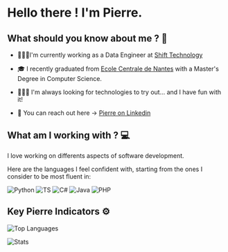 # Hello there ! I'm Pierre.

## What should you know about me ? 🤔

- 👨🏼‍💻I'm currently working as a Data Engineer at [Shift Technology](https://www.shift-technology.com/)

- 🎓 I recently graduated from [Ecole Centrale de Nantes](https://www.ec-nantes.fr/english-version) with a Master's Degree in Computer Science.

- 🕵🏼‍♂️ I'm always looking for technologies to try out... and I have fun with it!

- 📱 You can reach out here -> [Pierre on Linkedin](https://www.linkedin/in/pierre-bourreau/)

## What am I working with ? 💻

I love working on differents aspects of software development.

Here are the languages I feel confident with, starting from the ones I consider to be most fluent in:

![Python](https://cdn.jsdelivr.net/npm/programming-languages-logos@0.0.3/src/python/python_32x32.png)
![TS](https://cdn.jsdelivr.net/npm/programming-languages-logos@0.0.3/src/typescript/typescript_32x32.png)
![C#](https://cdn.jsdelivr.net/npm/programming-languages-logos@0.0.3/src/csharp/csharp_32x32.png)
![Java](https://cdn.jsdelivr.net/npm/programming-languages-logos@0.0.3/src/java/java_32x32.png)
![PHP](https://cdn.jsdelivr.net/npm/programming-languages-logos@0.0.3/src/php/php_32x32.png)

## Key Pierre Indicators ⚙️

![Top Languages](https://github-readme-stats.vercel.app/api/top-langs/?username=Fjio&hide=TeX&layout=compact&theme=radical)

![Stats](https://github-readme-stats.vercel.app/api?username=Fjio&count_private=true&show_icons=true&theme=radical)
